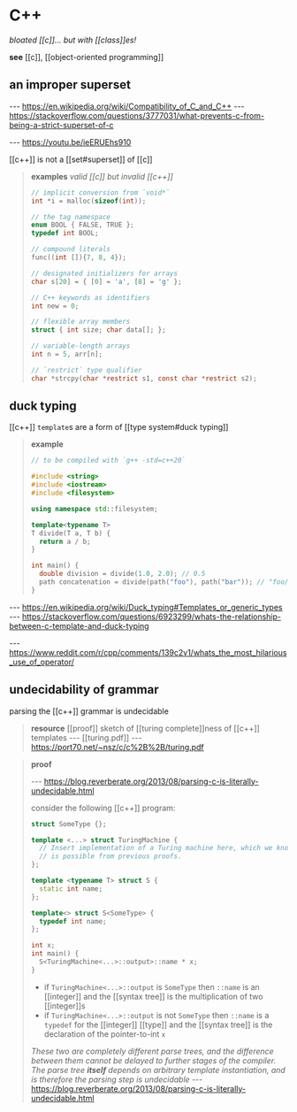 # C++

_bloated [[c]]... but with [[class]]es!_

**see** [[c]], [[object-oriented programming]]

## an improper superset

--- <https://en.wikipedia.org/wiki/Compatibility_of_C_and_C++> --- <https://stackoverflow.com/questions/3777031/what-prevents-c-from-being-a-strict-superset-of-c>

--- <https://youtu.be/ieERUEhs910>

[[c++]] is not a [[set#superset]] of [[c]]

> **examples** _valid [[c]] but invalid [[c++]]_
>
> ```c
> // implicit conversion from `void*`
> int *i = malloc(sizeof(int));
>
> // the tag namespace
> enum BOOL { FALSE, TRUE };
> typedef int BOOL;
>
> // compound literals
> func((int []){7, 8, 4});
>
> // designated initializers for arrays
> char s[20] = { [0] = 'a', [8] = 'g' };
>
> // C++ keywords as identifiers
> int new = 0;
>
> // flexible array members
> struct { int size; char data[]; };
>
> // variable-length arrays
> int n = 5, arr[n];
>
> // `restrict` type qualifier
> char *strcpy(char *restrict s1, const char *restrict s2);
> ```

## duck typing

[[c++]] `template`s are a form of [[type system#duck typing]]

> **example**
>
> ```cpp
> // to be compiled with `g++ -std=c++20`
>
> #include <string>
> #include <iostream>
> #include <filesystem>
>
> using namespace std::filesystem;
>
> template<typename T>
> T divide(T a, T b) {
>   return a / b;
> }
>
> int main() {
>   double division = divide(1.0, 2.0); // 0.5
>   path concatenation = divide(path("foo"), path("bar")); // "foo/bar"
> }
> ```

--- <https://en.wikipedia.org/wiki/Duck_typing#Templates_or_generic_types> --- <https://stackoverflow.com/questions/6923299/whats-the-relationship-between-c-template-and-duck-typing>

--- <https://www.reddit.com/r/cpp/comments/139c2v1/whats_the_most_hilarious_use_of_operator/>

## undecidability of grammar

parsing the [[c++]] grammar is undecidable

> **resource** [[proof]] sketch of [[turing complete]]ness of [[c++]] templates --- [[turing.pdf]] --- <https://port70.net/~nsz/c/c%2B%2B/turing.pdf>

> **proof**
>
> --- <https://blog.reverberate.org/2013/08/parsing-c-is-literally-undecidable.html>
>
> consider the following [[c++]] program:
>
> ```cpp
> struct SomeType {};
>
> template <...> struct TuringMachine {
>   // Insert implementation of a Turing machine here, which we know
>   // is possible from previous proofs.
> };
>
> template <typename T> struct S {
>   static int name;
> };
>
> template<> struct S<SomeType> {
>   typedef int name;
> };
>
> int x;
> int main() {
>   S<TuringMachine<...>::output>::name * x;
> }
> ```
>
> - if `TuringMachine<...>::output` is `SomeType` then `::name` is an [[integer]] and the [[syntax tree]] is the multiplication of two [[integer]]s
> - if `TuringMachine<...>::output` is not `SomeType` then `::name` is a `typedef` for the [[integer]] [[type]] and the [[syntax tree]] is the declaration of the pointer-to-int `x`
>
> _These two are completely different parse trees, and the difference between them cannot be delayed to further stages of the compiler. The parse tree **itself** depends on arbitrary template instantiation, and is therefore the parsing step is undecidable_ --- <https://blog.reverberate.org/2013/08/parsing-c-is-literally-undecidable.html>
